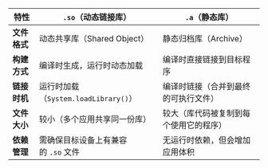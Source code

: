 | **特性**   | **`.so`（动态链接库）**              | **`.a`（静态库）**       |
| -------- | ----------------------------- | ------------------- |
| **文件格式** | 动态共享库（Shared Object）          | 静态归档库（Archive）      |
| **构建方式** | 编译时生成，运行时动态加载                 | 编译时直接链接到目标程序        |
| **链接时机** | 运行时加载（`System.loadLibrary()`） | 编译时链接（合并到最终的可执行文件）  |
| **文件大小** | 较小（多个应用共享同一份库）                | 较大（库代码被复制到每个使用它的程序） |
| **依赖管理** | 需确保目标设备上有兼容的 `.so` 文件         | 无运行时依赖，但会增加应用体积     |